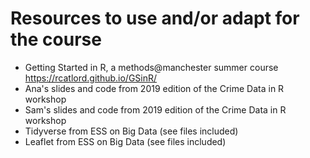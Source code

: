 # Resources to use and/or adapt for the course

* Getting Started in R, a methods@manchester summer course https://rcatlord.github.io/GSinR/
* Ana's slides and code from 2019 edition of the Crime Data in R workshop
* Sam's slides and code from 2019 edition of the Crime Data in R workshop
* Tidyverse from ESS on Big Data (see files included)
* Leaflet from ESS on Big Data (see files included)

